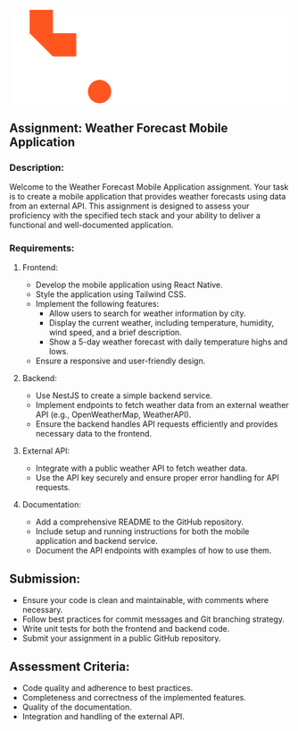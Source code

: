 <p align="center">
  <img src="../tw-logo.svg" alt="Tingis Web Logo" style="width:500px;">
</p>

## Assignment: Weather Forecast Mobile Application

### Description:

Welcome to the Weather Forecast Mobile Application assignment. Your task is to create a mobile application that provides weather forecasts using data from an external API. This assignment is designed to assess your proficiency with the specified tech stack and your ability to deliver a functional and well-documented application.

### Requirements:

1. Frontend:

   - Develop the mobile application using React Native.
   - Style the application using Tailwind CSS.
   - Implement the following features:
     - Allow users to search for weather information by city.
     - Display the current weather, including temperature, humidity, wind speed, and a brief description.
     - Show a 5-day weather forecast with daily temperature highs and lows.
   - Ensure a responsive and user-friendly design.

2. Backend:

   - Use NestJS to create a simple backend service.
   - Implement endpoints to fetch weather data from an external weather API (e.g., OpenWeatherMap, WeatherAPI).
   - Ensure the backend handles API requests efficiently and provides necessary data to the frontend.

3. External API:

   - Integrate with a public weather API to fetch weather data.
   - Use the API key securely and ensure proper error handling for API requests.

4. Documentation:

   - Add a comprehensive README to the GitHub repository.
   - Include setup and running instructions for both the mobile application and backend service.
   - Document the API endpoints with examples of how to use them.

## Submission:

- Ensure your code is clean and maintainable, with comments where necessary.
- Follow best practices for commit messages and Git branching strategy.
- Write unit tests for both the frontend and backend code.
- Submit your assignment in a public GitHub repository.

## Assessment Criteria:

- Code quality and adherence to best practices.
- Completeness and correctness of the implemented features.
- Quality of the documentation.
- Integration and handling of the external API.
